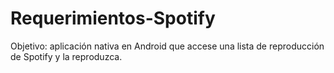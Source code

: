 # Requerimientos-Spotify
Objetivo: aplicación nativa en Android que accese una lista de reproducción de Spotify y la reproduzca.
